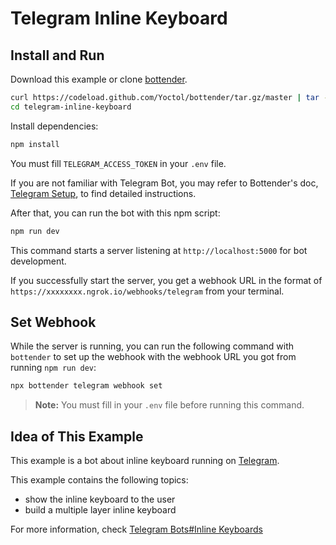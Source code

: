 # Telegram Inline Keyboard

## Install and Run

Download this example or clone [bottender](https://github.com/Yoctol/bottender).

```sh
curl https://codeload.github.com/Yoctol/bottender/tar.gz/master | tar -xz --strip=2 bottender-master/examples/telegram-inline-keyboard
cd telegram-inline-keyboard
```

Install dependencies:

```sh
npm install
```

You must fill `TELEGRAM_ACCESS_TOKEN` in your `.env` file.

If you are not familiar with Telegram Bot, you may refer to Bottender's doc, [Telegram Setup](https://bottender.js.org/docs/channel-telegram-setup), to find detailed instructions.

After that, you can run the bot with this npm script:

```sh
npm run dev
```

This command starts a server listening at `http://localhost:5000` for bot development.

If you successfully start the server, you get a webhook URL in the format of `https://xxxxxxxx.ngrok.io/webhooks/telegram` from your terminal.

## Set Webhook

While the server is running, you can run the following command with `bottender` to set up the webhook with the webhook URL you got from running `npm run dev`:

```sh
npx bottender telegram webhook set
```

> **Note:** You must fill in your `.env` file before running this command.

## Idea of This Example

This example is a bot about inline keyboard running on [Telegram](https://telegram.org/).

This example contains the following topics:

- show the inline keyboard to the user
- build a multiple layer inline keyboard

For more information, check [Telegram Bots#Inline Keyboards](https://core.telegram.org/bots#inline-keyboards-and-on-the-fly-updating)
